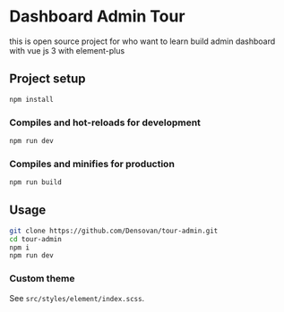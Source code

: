 # Dashboard Admin Tour

this is open source project for who want to learn build admin dashboard with vue js 3 with element-plus

## Project setup

```bash
npm install
```

### Compiles and hot-reloads for development

```bash
npm run dev
```

### Compiles and minifies for production

```bash
npm run build
```

## Usage

```bash
git clone https://github.com/Densovan/tour-admin.git
cd tour-admin
npm i
npm run dev
```

### Custom theme

See `src/styles/element/index.scss`.
